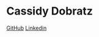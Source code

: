 # Cassidy Dobratz
[GitHub](https://www.github.com/acudoc)
[Linkedin](https://www.linkedin.com/in/cassidydobratz/)
